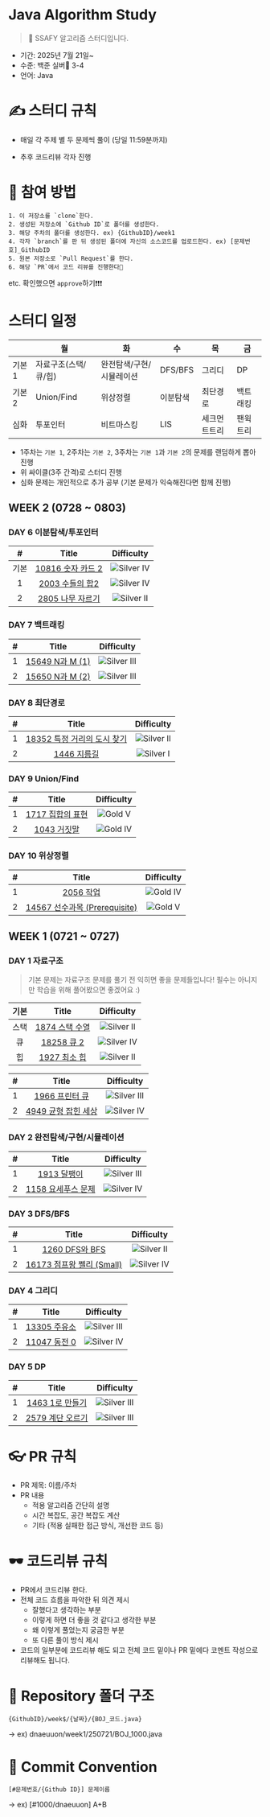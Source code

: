 # Java Algorithm Study
> 🍥 SSAFY 알고리즘 스터디입니다.
* 기간: 2025년 7월 21일~
* 수준: 백준 실버🥈 3-4
* 언어: Java

# ✍️ 스터디 규칙
- 매일 각 주제 별 두 문제씩 풀이 (당일 11:59분까지)

- 추후 코드리뷰 각자 진행

# 📝 참여 방법
```
1. 이 저장소를 `clone`한다.
2. 생성된 저장소에 `Github ID`로 폴더를 생성한다.
3. 해당 주차의 폴더를 생성한다. ex) {GithubID}/week1
4. 각자 `branch`를 판 뒤 생성된 폴더에 자신의 소스코드를 업로드한다. ex) [문제번호]_GithubID
5. 원본 저장소로 `Pull Request`를 한다.
6. 해당 `PR`에서 코드 리뷰를 진행한다🎉
```

etc. 확인했으면 `approve`하기❗❗❗    


# 스터디 일정

|  | 월 | 화 | 수 | 목 | 금 |
| --- | --- | --- | --- | --- | --- |
| 기본 1 | 자료구조(스택/큐/힙) | 완전탐색/구현/시뮬레이션 | DFS/BFS | 그리디 | DP |
| 기본 2 | Union/Find | 위상정렬 | 이분탐색 | 최단경로 | 백트래킹 |
| 심화 | 투포인터 | 비트마스킹 | LIS | 세크먼트트리 | 팬윅트리 |

- 1주차는 `기본 1`, 2주차는 `기본 2`, 3주차는 `기본 1`과 `기본 2`의 문제를 랜덤하게 뽑아 진행
- 위 싸이클(3주 간격)로 스터디 진행
- 심화 문제는 개인적으로 추가 공부 (기본 문제가 익숙해진다면 함께 진행)

## WEEK 2 (0728 ~ 0803)

### DAY 6 이분탐색/투포인터

| # | Title | Difficulty |
| :---: | :---: | :---: |
| 기본 | [10816 숫자 카드 2](https://www.acmicpc.net/problem/10816) | ![Silver IV](https://img.shields.io/badge/SILVER%20IV-A3A3A3?style=flat) |
| 1 | [2003 수들의 합2](https://www.acmicpc.net/problem/2003) | ![Silver IV](https://img.shields.io/badge/SILVER%20IV-A3A3A3?style=flat) |
| 2 | [2805 나무 자르기](https://www.acmicpc.net/problem/2805) | ![Silver II](https://img.shields.io/badge/SILVER%20II-A3A3A3?style=flat) |

### DAY 7 백트래킹

| # | Title | Difficulty |
| :---: | :---: | :---: |
| 1 | [15649 N과 M (1)](https://www.acmicpc.net/problem/15649) | ![Silver III](https://img.shields.io/badge/SILVER%20III-A3A3A3?style=flat) |
| 2 | [15650 N과 M (2)](https://www.acmicpc.net/problem/15650) | ![Silver III](https://img.shields.io/badge/SILVER%20III-A3A3A3?style=flat) |

### DAY 8 최단경로

| # | Title | Difficulty |
| :---: | :---: | :---: |
| 1 | [18352 특정 거리의 도시 찾기](https://www.acmicpc.net/problem/18352) | ![Silver II](https://img.shields.io/badge/SILVER%20II-A3A3A3?style=flat) |
| 2 | [1446 지름길](https://www.acmicpc.net/problem/1446) | ![Silver I](https://img.shields.io/badge/SILVER%20I-A3A3A3?style=flat) |

### DAY 9 Union/Find

| # | Title | Difficulty |
| :---: | :---: | :---: |
| 1 | [1717 집합의 표현](https://www.acmicpc.net/problem/1717) | ![Gold V](https://img.shields.io/badge/GOLD%20V-D5A11E?style=flat) |
| 2 | [1043 거짓말](https://www.acmicpc.net/problem/1043) | ![Gold IV](https://img.shields.io/badge/GOLD%20IV-D5A11E?style=flat) |

### DAY 10 위상정렬

| # | Title | Difficulty |
| :---: | :---: | :---: |
| 1 | [2056 작업](https://www.acmicpc.net/problem/1717) | ![Gold IV](https://img.shields.io/badge/GOLD%20IV-D5A11E?style=flat) |
| 2 | [14567 선수과목 (Prerequisite)](https://www.acmicpc.net/problem/1043) | ![Gold V](https://img.shields.io/badge/GOLD%20V-D5A11E?style=flat) |

## WEEK 1 (0721 ~ 0727)

### DAY 1 자료구조

> 기본 문제는 자료구조 문제를 풀기 전 익히면 좋을 문제들입니다! 필수는 아니지만 학습을 위해 풀어봤으면 좋겠어요 :)

| 기본 | Title | Difficulty |
| :---: | :---: | :---: |
| 스택 | [1874 스택 수열](https://www.acmicpc.net/problem/1874) | ![Silver II](https://img.shields.io/badge/SILVER%20II-A3A3A3?style=flat)  |
| 큐 | [18258 큐 2](https://www.acmicpc.net/problem/18258) | ![Silver IV](https://img.shields.io/badge/SILVER%20IV-A3A3A3?style=flat)  |
| 힙 | [1927 최소 힙](https://www.acmicpc.net/problem/1927) | ![Silver II](https://img.shields.io/badge/SILVER%20II-A3A3A3?style=flat)  |

| # | Title | Difficulty |
| :---: | :---: | :---: |
| 1 | [1966 프린터 큐](https://www.acmicpc.net/problem/1966) | ![Silver III](https://img.shields.io/badge/SILVER%20III-A3A3A3?style=flat) |
| 2 | [4949 균형 잡힌 세상](https://www.acmicpc.net/problem/4949) | ![Silver IV](https://img.shields.io/badge/SILVER%20IV-A3A3A3?style=flat) |

### DAY 2 완전탐색/구현/시뮬레이션

| # | Title | Difficulty |
| :---: | :---: | :---: |
| 1 | [1913 달팽이](https://www.acmicpc.net/problem/1913) | ![Silver III](https://img.shields.io/badge/SILVER%20III-A3A3A3?style=flat) |
| 2 | [1158 요세푸스 문제](https://www.acmicpc.net/problem/1158) | ![Silver IV](https://img.shields.io/badge/SILVER%20IV-A3A3A3?style=flat) |

### DAY 3 DFS/BFS

| # | Title | Difficulty |
| :---: | :---: | :---: |
| 1 | [1260 DFS와 BFS](https://www.acmicpc.net/problem/1260) | ![Silver II](https://img.shields.io/badge/SILVER%20II-A3A3A3?style=flat) |
| 2 | [16173 점프왕 쩰리 (Small)](https://www.acmicpc.net/problem/16173) | ![Silver IV](https://img.shields.io/badge/SILVER%20IV-A3A3A3?style=flat) |

### DAY 4 그리디

| # | Title | Difficulty |
| :---: | :---: | :---: |
| 1 | [13305 주유소](https://www.acmicpc.net/problem/13305) | ![Silver III](https://img.shields.io/badge/SILVER%20III-A3A3A3?style=flat) |
| 2 | [11047 동전 0](https://www.acmicpc.net/problem/11047) | ![Silver IV](https://img.shields.io/badge/SILVER%20IV-A3A3A3?style=flat) |

### DAY 5 DP

| # | Title | Difficulty |
| :---: | :---: | :---: |
| 1 | [1463 1로 만들기](https://www.acmicpc.net/problem/1463) | ![Silver III](https://img.shields.io/badge/SILVER%20III-A3A3A3?style=flat) |
| 2 | [2579 계단 오르기](https://www.acmicpc.net/problem/2579) | ![Silver III](https://img.shields.io/badge/SILVER%20III-A3A3A3?style=flat) |


# 👓 PR 규칙
- PR 제목: 이름/주차
- PR 내용
  + 적용 알고리즘 간단히 설명
  + 시간 복잡도, 공간 복잡도 계산
  + 기타 (적용 실패한 접근 방식, 개선한 코드 등)

# 🕶️ 코드리뷰 규칙
- PR에서 코드리뷰 한다.
- 전체 코드 흐름을 파악한 뒤 의견 제시
  + 잘했다고 생각하는 부분
  + 이렇게 하면 더 좋을 것 같다고 생각한 부분
  + 왜 이렇게 풀었는지 궁금한 부분
  + 또 다른 풀이 방식 제시
- 코드의 일부분에 코드리뷰 해도 되고 전체 코드 밑이나 PR 밑에다 코멘트 작성으로 리뷰해도 됩니다.

# 📁 Repository 폴더 구조
```
{GithubID}/week$/{날짜}/{BOJ_코드.java}
```
→ ex) dnaeuuon/week1/250721/BOJ_1000.java

# 💬 Commit Convention
``` 
[#문제번호/{Github ID}] 문제이름
```
→ ex) [#1000/dnaeuuon] A+B
